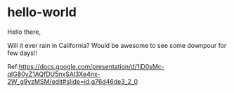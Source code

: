 # hello-world

Hello there,

Will it ever rain in California? Would be awesome to see some downpour for few days!!

Ref:https://docs.google.com/presentation/d/1iD0sMc-qIG80yZ1AQfDU5nxSAl3Xe4nx-2W_g9yzMSM/edit#slide=id.g76d46de3_2_0
